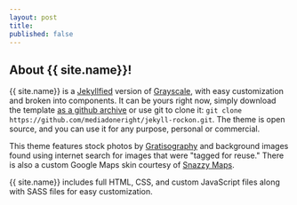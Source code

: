 ```yaml
---
layout: post
title:
published: false
---
```


<!-- About Section -->
<section id="about" class="container content-section text-center">
		<div class="row">
				<div class="col-lg-8 col-lg-offset-2">
						<h2>About {{ site.name}}!</h2>
						<p>{{ site.name}} is a <a href="http://jekyllrb.com">Jekyllfied</a> version of <a href="https://github.com/IronSummitMedia/startbootstrap-grayscale">Grayscale</a>, with easy customization and broken into components. It can be yours right now, simply download the template <a href="https://github.com/mediadoneright/jekyll-rockon/archive/gh-pages.zip">as a github archive</a> or use git to clone it: <code>git clone https://github.com/mediadoneright/jekyll-rockon.git</code>. The theme is open source, and you can use it for any purpose, personal or commercial.</p>
						<p>This theme features stock photos by <a href="http://gratisography.com/">Gratisography</a> and background images found using internet search for images that were "tagged for reuse."  There is also a custom Google Maps skin courtesy of <a href="http://snazzymaps.com/">Snazzy Maps</a>.</p>
						<p>{{ site.name}} includes full HTML, CSS, and custom JavaScript files along with SASS files for easy customization.</p>
				</div>
		</div>
</section>
